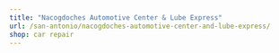 ```yaml
---
title: "Nacogdoches Automotive Center & Lube Express"
url: /san-antonio/nacogdoches-automotive-center-and-lube-express/
shop: car repair
---
```

